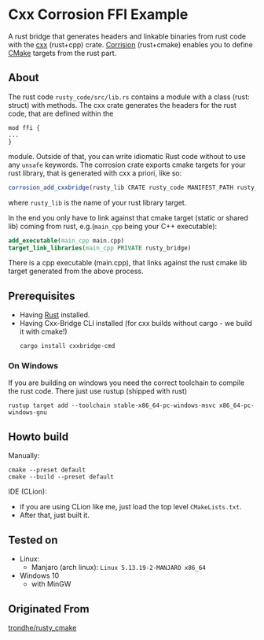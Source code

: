 # Cxx Corrosion FFI Example

A rust bridge that generates headers and linkable binaries from rust code with
the [cxx](https://cxx.rs/) (rust+cpp) crate.
[Corrision](https://github.com/corrosion-rs/corrosion) (rust+cmake) enables you to define [CMake](https://cmake.org/) 
targets from the rust part.


## About

The rust code `rusty_code/src/lib.rs` contains a module with a class (rust: struct) with methods.
The cxx crate generates the headers for the rust code, that are defined within the 
```
mod ffi {
...
}
```
module. Outside of that, you can write idiomatic Rust code without to use any `unsafe` keywords. 
The corrosion crate exports cmake targets for your rust library, that is generated with cxx a priori, like so:

```cmake
corrosion_add_cxxbridge(rusty_lib CRATE rusty_code MANIFEST_PATH rusty_code FILES lib.rs)
```

where `rusty_lib` is the name of your rust library target.

In the end you only have to link against that cmake target (static or shared lib) coming from rust, 
e.g.(`main_cpp` being your C++ executable):

```cmake
add_executable(main_cpp main.cpp)
target_link_libraries(main_cpp PRIVATE rusty_bridge)
```

There is a cpp executable (main.cpp), that links against the rust cmake
lib target generated from the above process.

## Prerequisites

- Having [Rust](https://www.rust-lang.org/tools/install) installed.
- Having Cxx-Bridge CLI installed (for cxx builds without cargo - we build it with cmake!)
  ```shell
  cargo install cxxbridge-cmd
  ```

### On Windows

If you are building on windows you need the correct toolchain
to compile the rust code.
There just use rustup (shipped with rust)

```
rustup target add --toolchain stable-x86_64-pc-windows-msvc x86_64-pc-windows-gnu
```

## Howto build

Manually:

```
cmake --preset default
cmake --build --preset default
```

IDE (CLion):  
  - if you are using CLion like me, just load the top level `CMakeLists.txt`.
  - After that, just built it.


## Tested on

- Linux:
  - Manjaro (arch linux): `Linux 5.13.19-2-MANJARO x86_64`
- Windows 10
  - with MinGW

## Originated From

[trondhe/rusty_cmake](https://github.com/trondhe/rusty_cmake)